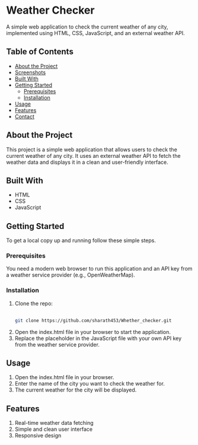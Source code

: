 # Weather Checker

A simple web application to check the current weather of any city, implemented using HTML, CSS, JavaScript, and an external weather API.

## Table of Contents

- [About the Project](#about-the-project)
- [Screenshots](#screenshots)
- [Built With](#built-with)
- [Getting Started](#getting-started)
  - [Prerequisites](#prerequisites)
  - [Installation](#installation)
- [Usage](#usage)
- [Features](#features)
- [Contact](#contact)

## About the Project

This project is a simple web application that allows users to check the current weather of any city. It uses an external weather API to fetch the weather data and displays it in a clean and user-friendly interface.


## Built With

- HTML
- CSS
- JavaScript

## Getting Started

To get a local copy up and running follow these simple steps.

### Prerequisites

You need a modern web browser to run this application and an API key from a weather service provider (e.g., OpenWeatherMap).

### Installation

1. Clone the repo:<br><br>
   ```sh
   git clone https://github.com/sharath453/Whether_checker.git
2. Open the index.html file in your browser to start the application.
3. Replace the placeholder in the JavaScript file with your own API key from the weather service provider.
   
## Usage
1. Open the index.html file in your browser.
2. Enter the name of the city you want to check the weather for.
3. The current weather for the city will be displayed.
   
## Features
1. Real-time weather data fetching
2. Simple and clean user interface
3. Responsive design
   


